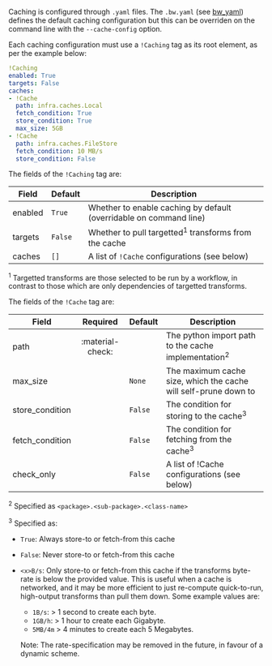 Caching is configured through `.yaml` files. The `.bw.yaml`
(see [bw_yaml](../config/bw_yaml.md)) defines the default caching configuration
but this can be overriden on the command line with the `--cache-config` option.

Each caching configuration must use a `!Caching` tag as its root element, as
per the example below:

```yaml linenums="1"
!Caching
enabled: True
targets: False
caches:
- !Cache
  path: infra.caches.Local
  fetch_condition: True
  store_condition: True
  max_size: 5GB
- !Cache
  path: infra.caches.FileStore
  fetch_condition: 10 MB/s
  store_condition: False

```

The fields of the `!Caching` tag are:

| Field                | Default | Description                                                        |
|----------------------|-------- |--------------------------------------------------------------------|
| enabled              | `True`  | Whether to enable caching by default (overridable on command line) |
| targets              | `False` | Whether to pull targetted<sup>1</sup> transforms from the cache    |
| caches               | `[]`    | A list of `!Cache` configurations (see below)                      |


<sup>1</sup> Targetted transforms are those selected to be run by a workflow,
in contrast to those which are only dependencies of targetted transforms.


The fields of the `!Cache` tag are:

| Field           | Required         | Default | Description                                                        |
|-----------------|:----------------:|-------- |--------------------------------------------------------------------|
| path            | :material-check: |         | The python import path to the cache implementation<sup>2</sup>     |
| max_size        |                  | `None`  | The maximum cache size, which the cache will self-prune down to    |
| store_condition |                  | `False` | The condition for storing to the cache<sup>3</sup>                 |
| fetch_condition |                  | `False` | The condition for fetching from the cache<sup>3</sup>              |
| check_only      |                  | `False` | A list of !Cache configurations (see below)                        |

<sup>2</sup> Specified as `<package>.<sub-package>.<class-name>`

<sup>3</sup> Specified as:

 - `True`: Always store-to or fetch-from this cache
 - `False`: Never store-to or fetch-from this cache
 - `<x>B/s`: Only store-to or fetch-from this cache if the transforms byte-rate
  is below the provided value. This is useful when a cache is networked, and it
  may be more efficient to just re-compute quick-to-run, high-output transforms
  than pull them down. Some example values are:
    - `1B/s`: > 1 second to create each byte.
    - `1GB/h`: > 1 hour to create each Gigabyte.
    - `5MB/4m` > 4 minutes to create each 5 Megabytes.

    Note: The rate-specification may be removed in the future, in favour of a
    dynamic scheme.
